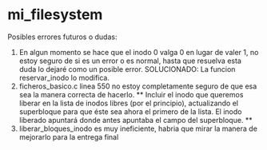 # mi_filesystem

Posibles errores futuros o dudas:
1. En algun momento se hace que el inodo 0 valga 0 en lugar de valer 1, no estoy seguro de si es un error o es normal, hasta que resuelva esta duda lo dejaré como un posible error.
	SOLUCIONADO: La funcion reservar_inodo lo modifica.
2. ficheros_basico.c linea 550 no estoy completamente seguro de que esa sea la manera correcta de hacerlo.
	** Incluir el inodo que queremos liberar en la lista de inodos libres (por el principio), actualizando el superbloque para que éste sea ahora el primero de la lista. El inodo liberado apuntará donde antes apuntaba el campo del superbloque. **
3. liberar_bloques_inodo es muy ineficiente, habria que mirar la manera de mejorarlo para la entrega final